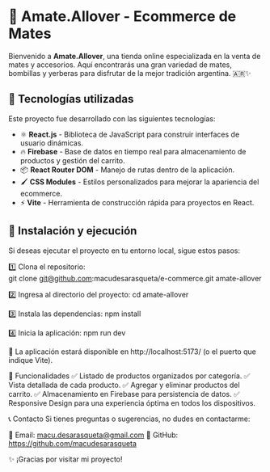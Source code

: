 # 🧉 Amate.Allover - Ecommerce de Mates

Bienvenido a **Amate.Allover**, una tienda online especializada en la venta de mates y accesorios. Aquí encontrarás una gran variedad de mates, bombillas y yerberas para disfrutar de la mejor tradición argentina. 🇦🇷✨  

## 🚀 Tecnologías utilizadas

Este proyecto fue desarrollado con las siguientes tecnologías:  

- ⚛️ **React.js** - Biblioteca de JavaScript para construir interfaces de usuario dinámicas.  
- 🔥 **Firebase** - Base de datos en tiempo real para almacenamiento de productos y gestión del carrito.  
- 📦 **React Router DOM** - Manejo de rutas dentro de la aplicación.  
- 🖌 **CSS Modules** - Estilos personalizados para mejorar la apariencia del ecommerce.  
- ⚡ **Vite** - Herramienta de construcción rápida para proyectos en React.  

## 📂 Instalación y ejecución  

Si deseas ejecutar el proyecto en tu entorno local, sigue estos pasos:  

1️⃣ Clona el repositorio:  
git clone git@github.com:macudesarasqueta/e-commerce.git amate-allover

2️⃣ Ingresa al directorio del proyecto:
cd amate-allover

3️⃣ Instala las dependencias:
npm install

4️⃣ Inicia la aplicación:
npm run dev

🔗 La aplicación estará disponible en http://localhost:5173/ (o el puerto que indique Vite).

📌 Funcionalidades
✅ Listado de productos organizados por categoría.
✅ Vista detallada de cada producto.
✅ Agregar y eliminar productos del carrito.
✅ Almacenamiento en Firebase para persistencia de datos.
✅ Responsive Design para una experiencia óptima en todos los dispositivos.

📞 Contacto
Si tienes preguntas o sugerencias, no dudes en contactarme:

📧 Email: macu.desarasqueta@gmail.com
🐙 GitHub: https://github.com/macudesarasqueta

✨ ¡Gracias por visitar mi proyecto!